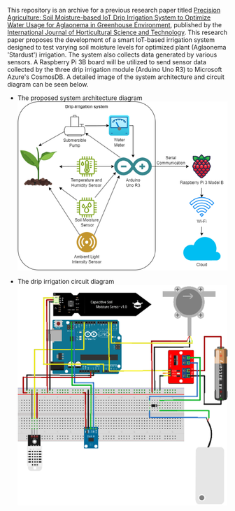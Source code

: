This repository is an archive for a previous research paper titled [Precision Agriculture: Soil Moisture-based IoT Drip Irrigation System to Optimize Water Usage for Aglaonema in Greenhouse Environment](https://ijhst.ut.ac.ir/article_101039_b627a252ff56bf7ad8794ce35e8b953c.pdf), published by the [International Journal of Horticultural Science and Technology](https://ijhst.ut.ac.ir/). This research paper proposes the development of a smart IoT-based irrigation system designed to test varying soil moisture levels for optimized plant (Aglaonema 'Stardust') irrigation. The system also collects data generated by various sensors.
A Raspberry Pi 3B board will be utilized to send sensor data collected by the three drip irrigation module (Arduino Uno R3) to Microsoft Azure's CosmosDB. A detailed image of the system architecture and circuit diagram can be seen below.
  
* The proposed system architecture diagram  
![system_architecture_diagram.png](https://github.com/rhe-naldy/nosql-drip-irrigation/blob/main/system_architecture_diagram.png?raw=true)
  
* The drip irrigation circuit diagram  
![drip_irrigation_circuit_diagram.png](https://github.com/rhe-naldy/nosql-drip-irrigation/blob/main/drip_irrigation_circuit_diagram.png?raw=true)

